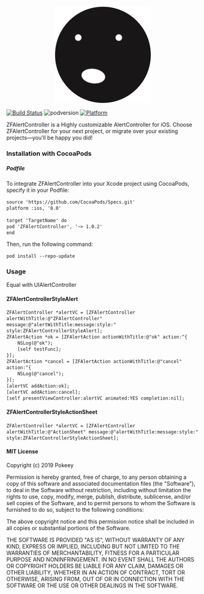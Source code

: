 
 <p align="center" >
   <img src="https://github.com/FranLucky/IconLib/blob/master/icon.png?raw=true" alt="ZFAlertController" title="ZFAlertController">
 </p>

 [![Build Status](https://travis-ci.org/FranLucky/ZFAlertController.svg?branch=master)](https://travis-ci.org/FranLucky/ZFAlertController)
 ![podversion](https://img.shields.io/cocoapods/v/ZFAlertController.svg)
 [![Platform](https://img.shields.io/cocoapods/p/ZFAlertController.svg?style=flat)](http://cocoadocs.org/docsets/ZFAlertController)
 
 ZFAlertController is a Highly customizable AlertController for iOS.
 Choose ZFAlertController for your next project, or migrate over your existing projects—you'll be happy you did!

### Installation with CocoaPods
##### Podfile
To integrate ZFAlertController into your Xcode project using CocoaPods, specify it in your Podfile:
```
source 'https://github.com/CocoaPods/Specs.git'
platform :ios, '8.0'

target 'TargetName' do
pod 'ZFAlertController', '~> 1.0.2'
end
```
Then, run the following command:
```
pod install --repo-update
```

###  Usage
Equal with UIAlertController
#### ZFAlertControllerStyleAlert
```
ZFAlertController *alertVC = [ZFAlertController alertWithTitle:@"ZFAlertController" message:@"alertWithTitle:message:style:" style:ZFAlertControllerStyleAlert];
ZFAlertAction *ok = [ZFAlertAction actionWithTitle:@"ok" action:^{
    NSLog(@"ok");
    [self testFunc];
}];
ZFAlertAction *cancel = [ZFAlertAction actionWithTitle:@"cancel" action:^{
    NSLog(@"cancel");
}];
[alertVC addAction:ok];
[alertVC addAction:cancel];
[self presentViewController:alertVC animated:YES completion:nil];
```
#### ZFAlertControllerStyleActionSheet
```
ZFAlertController *alertVC = [ZFAlertController alertWithTitle:@"ActionSheet" message:@"alertWithTitle:message:style:" style:ZFAlertControllerStyleActionSheet];
```

#### MIT License

Copyright (c) 2019 Pokeey

Permission is hereby granted, free of charge, to any person obtaining a copy
of this software and associated documentation files (the "Software"), to deal
in the Software without restriction, including without limitation the rights
to use, copy, modify, merge, publish, distribute, sublicense, and/or sell
copies of the Software, and to permit persons to whom the Software is
furnished to do so, subject to the following conditions:

The above copyright notice and this permission notice shall be included in all
copies or substantial portions of the Software.

THE SOFTWARE IS PROVIDED "AS IS", WITHOUT WARRANTY OF ANY KIND, EXPRESS OR
IMPLIED, INCLUDING BUT NOT LIMITED TO THE WARRANTIES OF MERCHANTABILITY,
FITNESS FOR A PARTICULAR PURPOSE AND NONINFRINGEMENT. IN NO EVENT SHALL THE
AUTHORS OR COPYRIGHT HOLDERS BE LIABLE FOR ANY CLAIM, DAMAGES OR OTHER
LIABILITY, WHETHER IN AN ACTION OF CONTRACT, TORT OR OTHERWISE, ARISING FROM,
OUT OF OR IN CONNECTION WITH THE SOFTWARE OR THE USE OR OTHER DEALINGS IN THE
SOFTWARE.
